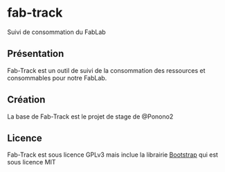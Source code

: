 # fab-track
Suivi de consommation du FabLab

## Présentation

Fab-Track est un outil de suivi de la consommation des ressources et consommables pour notre FabLab.

## Création

La base de Fab-Track est le projet de stage de @Ponono2

## Licence
Fab-Track est sous licence GPLv3 mais inclue la librairie [Bootstrap](https://getbootstrap.com/) qui est sous licence MIT